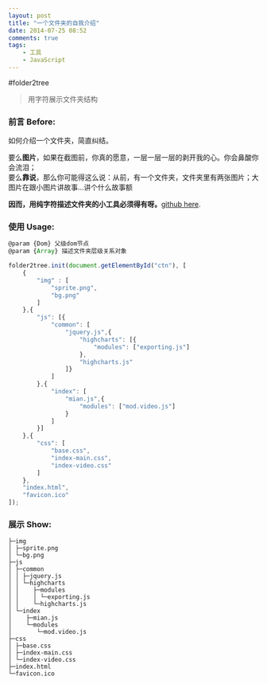 ```yaml
---
layout: post
title: "一个文件夹的自我介绍"
date: 2014-07-25 08:52
comments: true
tags: 
	- 工具 
	- JavaScript
---
```


#folder2tree

> 用字符展示文件夹结构

### 前言 Before:
如何介绍一个文件夹，简直纠结。 

要么**图片**，如果在截图前，你真的愿意，一层一层一层的剥开我的心。你会鼻酸你会流泪；                 
要么**靠说**，那么你可能得这么说：从前，有一个文件夹，文件夹里有两张图片；大图片在跟小图片讲故事…讲个什么故事额          

**因而，用纯字符描述文件夹的小工具必须得有呀。**[github here](https://github.com/litten/folder2tree).

### 使用 Usage:

```js
@param {Dom} 父级dom节点               
@param {Array} 描述文件夹层级关系对象

folder2tree.init(document.getElementById("ctn"), [
	{
		"img" : [
			"sprite.png",
			"bg.png"
		]
	},{
		"js": [{
			"common": [
				"jquery.js",{
					"highcharts": [{
						"modules": ["exporting.js"]
					},
					"highcharts.js"
				]}
			]
		},{
			"index": [
				"mian.js",{
					"modules": ["mod.video.js"]
				}
			]
		}]
	},{
		"css": [
			"base.css",
			"index-main.css",
			"index-video.css"
		]
	},
	"index.html",
	"favicon.ico"
]);
```

### 展示 Show:
```
├─img
│ ├─sprite.png
│ └─bg.png
├─js
│ ├─common
│ │ ├─jquery.js
│ │ └─highcharts
│ │    ├─modules
│ │    │ └─exporting.js
│ │    └─highcharts.js
│ └─index
│    ├─mian.js
│    └─modules
│       └─mod.video.js
├─css
│ ├─base.css
│ ├─index-main.css
│ └─index-video.css
├─index.html
└─favicon.ico
```
